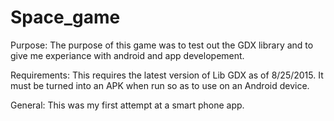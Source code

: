 # Space_game

Purpose: The purpose of this game was to test out the GDX library and to give me experiance with android and app developement.

Requirements: This requires the latest version of Lib GDX as of 8/25/2015. It must be turned into an APK when run so as to use on an Android device.

General: This was my first attempt at a smart phone app.
